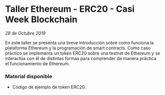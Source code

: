 # Taller Ethereum - ERC20 - Casi Week Blockchain
*28 de Octubre 2019* 

En este taller se presenta una breve introducción sobre como funciona la plataforma Ethereum y la programación de smart contracts. Como caso práctico se implementa un token ERC20 sobre una testnet de Ethereum y se interactúa con él de distintas formas para comprender de manera práctica el funcionamiento de Ethereum.

### Material disponible
* Código de ejemplo de token ERC20.
